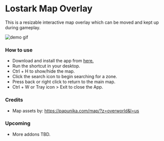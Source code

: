 # Lostark Map Overlay

This is a resizable interactive map overlay which can be moved and kept up during gameplay.

![demo gif](https://github.com/omiinaya/lostark-map-overlay/blob/master/demo.gif)

### How to use

- Download and install the app from [here.](https://github.com/omiinaya/lostark-map-overlay/releases/download/Release/LAMapOverlaySetup.exe)
- Run the shortcut in your desktop.
- Ctrl + H to show/hide the map.
- Click the search icon to begin searching for a zone.
- Press back or right click to return to the main map.
- Ctrl + W or Tray icon > Exit to close the App.

### Credits

- Map assets by: https://papunika.com/map/?z=overworld&l=us

### Upcoming 
- More addons TBD.

